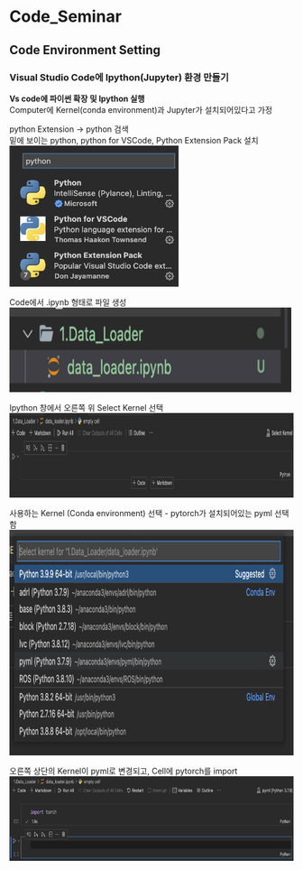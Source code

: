 # Code_Seminar

## Code Environment Setting

### Visual Studio Code에 Ipython(Jupyter) 환경 만들기

**Vs code에 파이썬 확장 및 Ipython 실행**  
Computer에 Kernel(conda environment)과 Jupyter가 설치되어있다고 가정

python Extension -> python 검색  
밑에 보이는 python, python for VSCode, Python Extension Pack 설치  
<img src="images/python_extension.png" width="300" height="250">  
  
Code에서 .ipynb 형태로 파일 생성  
<img src="images/Ipython_make.png" width="500" height="150">  
  
Ipython 창에서 오른쪽 위 Select Kernel 선택  
<img src="images/select_kernel.png" width="700" height="150">  

사용하는 Kernel (Conda environment) 선택 - pytorch가 설치되어있는 pyml 선택함
<img src="images/kernel.png" width="700" height="400">  


오른쪽 상단의 Kernel이 pyml로 변경되고, Cell에 pytorch를 import
<img src="images/kernel_run.png" width="700" height="150">  
